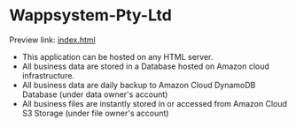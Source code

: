 # Wappsystem-Pty-Ltd
Preview link: <a target=_blank href=https://htmlpreview.github.io/?https://raw.githubusercontent.com/wappsystem/Wappsystem-Pty-Ltd/master/index.html>index.html</a>

<ul>
<li>This application can be hosted on any HTML server.</li>
<li>All business data are stored in a Database hosted on Amazon cloud infrastructure.</li>
<li>All business data are daily backup to Amazon Cloud DynamoDB Database (under data owner's account)</li>
<li>All business files are instantly stored in or accessed from Amazon Cloud S3 Storage (under file owner's account)</li>
</ul>
